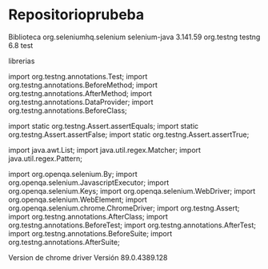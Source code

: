 # Repositorioprubeba
 Biblioteca
	<dependencies>
		<dependency>
			<groupId> org.seleniumhq.selenium </groupId>
			<artifactId> selenium-java </artifactId>
			<version> 3.141.59 </version>
		</dependency>
		<dependency>
			<groupId>org.testng</groupId>
			<artifactId>testng</artifactId>
			<version>6.8</version>
			<scope>test</scope>
		</dependency>
	</dependencies>
 
 librerias
 
 import org.testng.annotations.Test;
import org.testng.annotations.BeforeMethod;
import org.testng.annotations.AfterMethod;
import org.testng.annotations.DataProvider;
import org.testng.annotations.BeforeClass;

import static org.testng.Assert.assertEquals;
import static org.testng.Assert.assertFalse;
import static org.testng.Assert.assertTrue;

import java.awt.List;
import java.util.regex.Matcher;
import java.util.regex.Pattern;

import org.openqa.selenium.By;
import org.openqa.selenium.JavascriptExecutor;
import org.openqa.selenium.Keys;
import org.openqa.selenium.WebDriver;
import org.openqa.selenium.WebElement;
import org.openqa.selenium.chrome.ChromeDriver;
import org.testng.Assert;
import org.testng.annotations.AfterClass;
import org.testng.annotations.BeforeTest;
import org.testng.annotations.AfterTest;
import org.testng.annotations.BeforeSuite;
import org.testng.annotations.AfterSuite;

Version de chrome driver
Versión 89.0.4389.128
